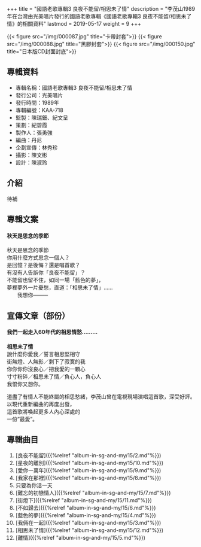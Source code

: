 +++
title = "國語老歌專輯3 良夜不能留/相思未了情"
description = "李茂山1989年在台灣由光美唱片發行的國語老歌專輯《國語老歌專輯3 良夜不能留/相思未了情》的相關資料"
lastmod = 2019-05-17
weight = 9
+++

{{< figure src="/img/000087.jpg" title="卡帶封套">}}
{{< figure src="/img/000088.jpg" title="黑膠封套">}}
{{< figure src="/img/000150.jpg" title="日本版CD封面封底">}}


## 專輯資料

* 專輯名稱：國語老歌專輯3 良夜不能留/相思未了情
* 發行公司：光美唱片
* 發行時間：1989年
* 專輯編號：KAA-718
* 監製：陳瑞鈿、紀文呈
* 策劃：紀碧霞
* 製作人：張勇強
* 編曲：丹尼
* 企劃宣傳：林秀珍
* 攝影：陳文彬
* 設計：陳淑玲


## 介紹

待補

## 專輯文案

#### 秋天是思念的季節

秋天是思念的季節  
你用什麼方式思念一個人？  
是回憶？是後悔？還是唱首歌？  
有沒有人告訴你「良夜不能留」？  
不能留也留不住，如同一場「藍色的夢」，  
夢裡夢外一片憂愁，直道：「相思未了情」……  
　　我想你────

## 宣傳文章（部份）

#### 我們一起走入60年代的相思情愁………

<b>相思未了情</b>  
說什麼你愛我／誓言相思堅相守  
街無燈、人無影／剩下了寂寞的我  
你你你你沒良心／把我愛的一顆心  
寸寸粉碎／相思未了情／負心人，負心人  
我恨你又想你。

道盡了有情人不能終屬的相思愁緒，李茂山曾在電視現場演唱這首歌，深受好評。  
以現代重新編曲的再度出發，  
這首歌將喚起更多人內心深處的  
一份”最愛”。


## 專輯曲目

1. [良夜不能留]({{%relref "album-in-sg-and-my/15/2.md"%}}) 
2. [星夜的離別]({{%relref "album-in-sg-and-my/15/10.md"%}}) 
3. [愛你一萬年]({{%relref "album-in-sg-and-my/15/9.md"%}}) 
4. [我家在那裡]({{%relref "album-in-sg-and-my/15/8.md"%}}) 
5. 只要為你活一天
6. [難忘的初戀情人]({{%relref "album-in-sg-and-my/15/7.md"%}}) 
7. [街燈下]({{%relref "album-in-sg-and-my/15/11.md"%}}) 
8. [不如歸去]({{%relref "album-in-sg-and-my/15/6.md"%}}) 
9. [藍色的夢]({{%relref "album-in-sg-and-my/15/4.md"%}}) 
10. [我倆在一起]({{%relref "album-in-sg-and-my/15/3.md"%}}) 
11. [相思未了情]({{%relref "album-in-sg-and-my/15/12.md"%}}) 
12. [離情]({{%relref "album-in-sg-and-my/15/5.md"%}}) 
